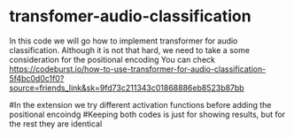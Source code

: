 # transfomer-audio-classification
In this code we will go how to implement transformer for audio classification. Although it is not that hard, we need to take a some consideration for the positional encoding
You can check https://codeburst.io/how-to-use-transformer-for-audio-classification-5f4bc0d0c1f0?source=friends_link&sk=9fd73c211343c01868886eb8523b87bb

#In the extension we try different activation functions before adding the positional encoindg
#Keeping both codes is just for showing results, but for the rest they are identical


